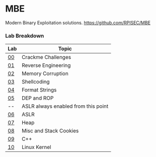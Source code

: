 # MBE
Modern Binary Exploitation solutions.
https://github.com/RPISEC/MBE

### Lab Breakdown
Lab | Topic
--- | ----- |
[00](/crackme) | Crackme Challenges
[01](/lab01) | Reverse Engineering
[02](/lab02) | Memory Corruption
[03](/lab03) | Shellcoding
[04](/lab04) | Format Strings
[05](lab05) | DEP and ROP
 -- | ASLR always enabled from this point 
[06](/lab06) | ASLR
[07](/lab07) | Heap
[08](/lab08) | Misc and Stack Cookies
[09](/lab09) | C++
[10](/lab10) | Linux Kernel